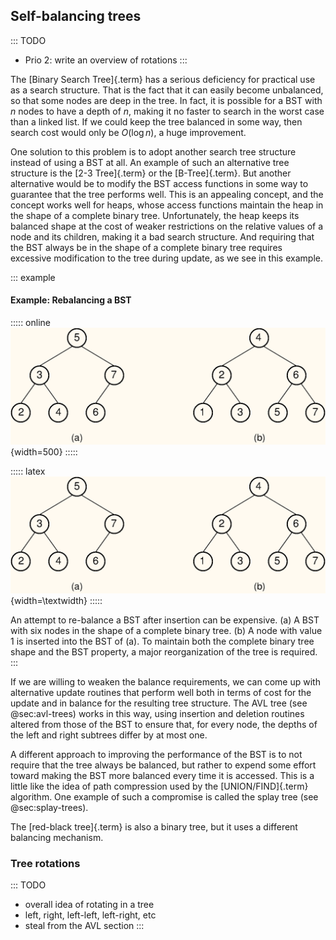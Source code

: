 
## Self-balancing trees

::: TODO
- Prio 2: write an overview of rotations
:::

The [Binary Search Tree]{.term} has a
serious deficiency for practical use as a search structure. That is the
fact that it can easily become unbalanced, so that some nodes are deep
in the tree. In fact, it is possible for a BST with $n$ nodes to have a
depth of $n$, making it no faster to search in the worst case than a
linked list. If we could keep the tree balanced in some way, then search
cost would only be $O(\log n)$, a huge improvement.

One solution to this problem is to adopt another search tree structure
instead of using a BST at all. An example of such an alternative tree
structure is the [2-3 Tree]{.term} or the [B-Tree]{.term}.
But another alternative would be to modify the BST access
functions in some way to guarantee that the tree performs well. This is
an appealing concept, and the concept works well for heaps, whose access
functions maintain the heap in the shape of a complete binary tree.
Unfortunately, the heap keeps its balanced shape at the cost of weaker
restrictions on the relative values of a node and its children, making
it a bad search structure. And requiring that the BST always be in the
shape of a complete binary tree requires excessive modification to the
tree during update, as we see in this example.

::: example
#### Example: Rebalancing a BST

::::: online
![](images/BSTBal.png){width=500}
:::::

::::: latex
![](images/BSTBal.png){width=\textwidth}
:::::

An attempt to re-balance a BST after insertion can be expensive. (a) A
BST with six nodes in the shape of a complete binary tree. (b) A node
with value 1 is inserted into the BST of (a). To maintain both the
complete binary tree shape and the BST property, a major reorganization
of the tree is required.
:::


If we are willing to weaken the balance requirements, we can come up
with alternative update routines that perform well both in terms of cost
for the update and in balance for the resulting tree structure.
The AVL tree (see @sec:avl-trees) works in this
way, using insertion and deletion routines altered from those of the BST
to ensure that, for every node, the depths of the left and right
subtrees differ by at most one.

A different approach to improving the performance of the BST is to not
require that the tree always be balanced, but rather to expend some
effort toward making the BST more balanced every time it is accessed.
This is a little like the idea of path compression used by the
[UNION/FIND]{.term} algorithm.
One example of such a compromise is called the
splay tree (see @sec:splay-trees).

The [red-black tree]{.term} is also a binary tree, but it uses a different balancing
mechanism.

### Tree rotations

::: TODO
- overall idea of rotating in a tree
- left, right, left-left, left-right, etc
- steal from the AVL section
:::
